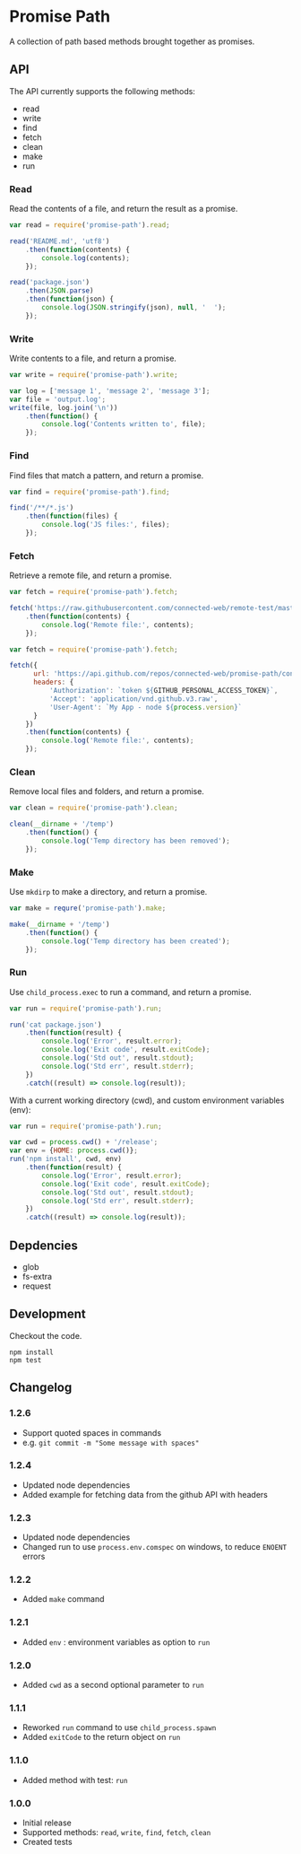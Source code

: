 # Promise Path
A collection of path based methods brought together as promises.

## API
The API currently supports the following methods:
- read
- write
- find
- fetch
- clean
- make
- run

### Read
Read the contents of a file, and return the result as a promise.

```js
var read = require('promise-path').read;

read('README.md', 'utf8')
    .then(function(contents) {
        console.log(contents);
    });

read('package.json')
    .then(JSON.parse)
    .then(function(json) {
        console.log(JSON.stringify(json), null, '  ');
    });
```

### Write
Write contents to a file, and return a promise.

```js
var write = require('promise-path').write;

var log = ['message 1', 'message 2', 'message 3'];
var file = 'output.log';
write(file, log.join('\n'))
    .then(function() {
        console.log('Contents written to', file);
    });
```

### Find
Find files that match a pattern, and return a promise.

```js
var find = require('promise-path').find;

find('/**/*.js')
    .then(function(files) {
        console.log('JS files:', files);
    });
```

### Fetch
Retrieve a remote file, and return a promise.

```js
var fetch = require('promise-path').fetch;

fetch('https://raw.githubusercontent.com/connected-web/remote-test/master/info.json')
    .then(function(contents) {
        console.log('Remote file:', contents);
    });
```

```js
var fetch = require('promise-path').fetch;

fetch({
      url: 'https://api.github.com/repos/connected-web/promise-path/contents/readme',
      headers: {
          'Authorization': `token ${GITHUB_PERSONAL_ACCESS_TOKEN}`,
          'Accept': 'application/vnd.github.v3.raw',
          'User-Agent': `My App - node ${process.version}`
      }
    })
    .then(function(contents) {
        console.log('Remote file:', contents);
    });
```

### Clean
Remove local files and folders, and return a promise.

```js
var clean = require('promise-path').clean;

clean(__dirname + '/temp')
    .then(function() {
        console.log('Temp directory has been removed');
    });
```

### Make
Use `mkdirp` to make a directory, and return a promise.

```js
var make = requre('promise-path').make;

make(__dirname + '/temp')
    .then(function() {
        console.log('Temp directory has been created');
    });
```

### Run
Use `child_process.exec` to run a command, and return a promise.

```js
var run = require('promise-path').run;

run('cat package.json')
    .then(function(result) {
        console.log('Error', result.error);
        console.log('Exit code', result.exitCode);
        console.log('Std out', result.stdout);
        console.log('Std err', result.stderr);
    })
    .catch((result) => console.log(result));
```

With a current working directory (cwd), and custom environment variables (env):

```js
var run = require('promise-path').run;

var cwd = process.cwd() + '/release';
var env = {HOME: process.cwd()};
run('npm install', cwd, env)
    .then(function(result) {
        console.log('Error', result.error);
        console.log('Exit code', result.exitCode);
        console.log('Std out', result.stdout);
        console.log('Std err', result.stderr);
    })
    .catch((result) => console.log(result));
```

## Depdencies
- glob
- fs-extra
- request

## Development
Checkout the code.

```
npm install
npm test
```

## Changelog

### 1.2.6
- Support quoted spaces in commands
- e.g. `git commit -m "Some message with spaces"`

### 1.2.4
- Updated node dependencies
- Added example for fetching data from the github API with headers

### 1.2.3
- Updated node dependencies
- Changed run to use `process.env.comspec` on windows, to reduce `ENOENT` errors

### 1.2.2
- Added `make` command

### 1.2.1
- Added `env` : environment variables as option to `run`

### 1.2.0
- Added `cwd` as a second optional parameter to `run`

### 1.1.1
- Reworked `run` command to use `child_process.spawn`
- Added `exitCode` to the return object on `run`

### 1.1.0
- Added method with test: `run`

### 1.0.0
- Initial release
- Supported methods: `read`, `write`, `find`, `fetch`, `clean`
- Created tests
